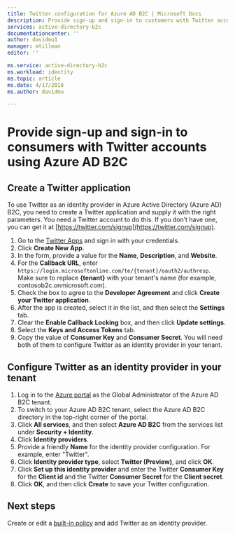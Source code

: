 ```yaml
---
title: Twitter configuration for Azure AD B2C | Microsoft Docs
description: Provide sign-up and sign-in to customers with Twitter accounts in your applications that are secured by Azure Active Directory B2C.
services: active-directory-b2c
documentationcenter: ''
author: davidmu1
manager: mtillman
editor: ''

ms.service: active-directory-b2c
ms.workload: identity
ms.topic: article
ms.date: 4/17/2018
ms.author: davidmu

---
```


# Provide sign-up and sign-in to consumers with Twitter accounts using Azure AD B2C

## Create a Twitter application
To use Twitter as an identity provider in Azure Active Directory (Azure AD) B2C, you need to create a Twitter application and supply it with the right parameters. You need a Twitter account to do this. If you don’t have one, you can get it at [https://twitter.com/signup](https://twitter.com/signup).

1. Go to the [Twitter Apps](https://apps.twitter.com/) and sign in with your credentials.
2. Click **Create New App**. 
3. In the form, provide a value for the **Name**, **Description**, and **Website**.
4. For the **Callback URL**, enter `https://login.microsoftonline.com/te/{tenant}/oauth2/authresp`. Make sure to replace **{tenant}** with your tenant's name (for example, contosob2c.onmicrosoft.com).
5. Check the box to agree to the **Developer Agreement** and click **Create your Twitter application**.
6. After the app is created, select it in the list, and then select the **Settings** tab.
7. Clear the **Enable Callback Locking** box, and then click **Update settings**.
8. Select the **Keys and Access Tokens** tab.
9. Copy the value of **Consumer Key** and **Consumer Secret**. You will need both of them to configure Twitter as an identity provider in your tenant.

## Configure Twitter as an identity provider in your tenant
1. Log in to the [Azure portal](https://portal.azure.com/) as the Global Administrator of the Azure AD B2C tenant. 
2. To switch to your Azure AD B2C tenant, select the Azure AD B2C directory in the top-right corner of the portal.
3. Click **All services**, and then select **Azure AD B2C** from the services list under **Security + Identity**.
4. Click **Identity providers**.
4. Provide a friendly **Name** for the identity provider configuration. For example, enter "Twitter".
5. Click **Identity provider type**, select **Twitter (Preview)**, and click **OK**.
6. Click **Set up this identity provider** and enter the Twitter **Consumer Key** for the **Client id** and the Twitter **Consumer Secret** for the **Client secret**.
7. Click **OK**, and then click **Create** to save your Twitter configuration.

## Next steps

Create or edit a [built-in policy](active-directory-b2c-reference-policies.md) and add Twitter as an identity provider.